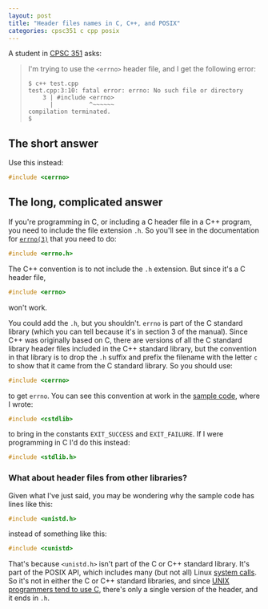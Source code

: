 ```yaml
---
layout: post
title: "Header files names in C, C++, and POSIX"
categories: cpsc351 c cpp posix
---
```


A student in [CPSC 351](https://sites.google.com/view/cpsc-351/fall-2020) asks:

> I'm trying to use the `<errno>` header file, and I get the following error:
> ```shell-session
> $ c++ test.cpp
> test.cpp:3:10: fatal error: errno: No such file or directory
>     3 | #include <errno>
>       |          ^~~~~~~
> compilation terminated.
> $
> ```

## The short answer

Use this instead:
```c++
#include <cerrno>
```

## The long, complicated answer

If you're programming in C, or including a C header file in a C++ program, you need to include the file extension `.h`.  So you'll see in the documentation for [`errno(3)`](https://man7.org/linux/man-pages/man3/errno.3.html) that you need to do:
```c
#include <errno.h>
```
The C++ convention is to not include the `.h` extension. But since it's a C header file,
```c++
#include <errno>
```
won't work.

You could add the `.h`, but you shouldn't. `errno` is part of the C standard library (which you can tell because it's in section 3 of the manual). Since C++ was originally based on C, there are versions of all the C standard library header files included in the C++ standard library, but the convention in that library is to drop the `.h` suffix and prefix the filename with the letter `c` to show that it came from the C standard library. So you should use:
```c++
#include <cerrno>
```
to get `errno`. You can see this convention at work in the [sample code](https://gist.github.com/ProfAvery/590490757ffb8a02458999ee4c271e54), where I wrote:
```c++
#include <cstdlib>
```
to bring in the constants `EXIT_SUCCESS` and `EXIT_FAILURE`. If I were programming in C I'd do this instead:
```c
#include <stdlib.h>
```

### What about header files from other libraries?

Given what I've just said, you may be wondering why the sample code has lines like this:
```c++
#include <unistd.h>
```
instead of something like this:
```c++
#include <cunistd>
```
That's because `<unistd.h>` isn't part of the C or C++ standard library. It's part of the POSIX API, which includes many (but not all) Linux [system calls](https://man7.org/linux/man-pages/man2/intro.2.html). So it's not in either the C or C++ standard libraries, and since [UNIX programmers tend to use C](http://www.catb.org/~esr/writings/taoup/html/ch14s04.html#c_language), there's only a single version of the header, and it ends in `.h`.

